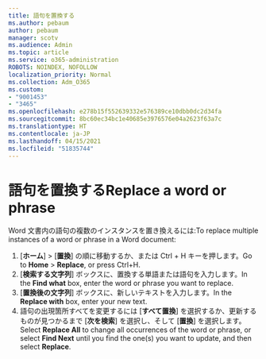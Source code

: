 ```yaml
---
title: 語句を置換する
ms.author: pebaum
author: pebaum
manager: scotv
ms.audience: Admin
ms.topic: article
ms.service: o365-administration
ROBOTS: NOINDEX, NOFOLLOW
localization_priority: Normal
ms.collection: Adm_O365
ms.custom:
- "9001453"
- "3465"
ms.openlocfilehash: e278b15f552639332e576389ce10dbb0dc2d34fa
ms.sourcegitcommit: 8bc60ec34bc1e40685e3976576e04a2623f63a7c
ms.translationtype: HT
ms.contentlocale: ja-JP
ms.lasthandoff: 04/15/2021
ms.locfileid: "51835744"
---
```

# <a name="replace-a-word-or-phrase"></a><span data-ttu-id="ac1a3-102">語句を置換する</span><span class="sxs-lookup"><span data-stu-id="ac1a3-102">Replace a word or phrase</span></span>

<span data-ttu-id="ac1a3-103">Word 文書内の語句の複数のインスタンスを置き換えるには:</span><span class="sxs-lookup"><span data-stu-id="ac1a3-103">To replace multiple instances of a word or phrase in a Word document:</span></span>

1. <span data-ttu-id="ac1a3-104">[**ホーム**] >  [**置換**] の順に移動するか、または Ctrl + H キーを押します。</span><span class="sxs-lookup"><span data-stu-id="ac1a3-104">Go to **Home** > **Replace**, or press Ctrl+H.</span></span>
2. <span data-ttu-id="ac1a3-105">[**検索する文字列**] ボックスに、置換する単語または語句を入力します。</span><span class="sxs-lookup"><span data-stu-id="ac1a3-105">In the **Find what** box, enter the word or phrase you want to replace.</span></span> 
3. <span data-ttu-id="ac1a3-106">[**置換後の文字列**] ボックスに、新しいテキストを入力します。</span><span class="sxs-lookup"><span data-stu-id="ac1a3-106">In the **Replace with** box, enter your new text.</span></span>
3. <span data-ttu-id="ac1a3-107">語句の出現箇所すべてを変更するには [**すべて置換**] を選択するか、更新するものが見つかるまで [**次を検索**] を選択し、そして [**置換**] を選択します。</span><span class="sxs-lookup"><span data-stu-id="ac1a3-107">Select **Replace All** to change all occurrences of the word or phrase, or select **Find Next** until you find the one(s) you want to update, and then select **Replace**.</span></span>
